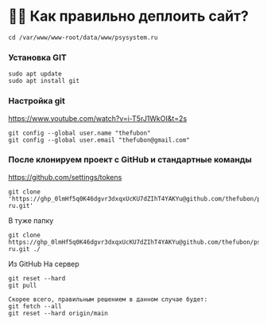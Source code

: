 # 👨‍💻 Как правильно деплоить сайт?

```ssh
cd /var/www/www-root/data/www/psysystem.ru
```

### Установка GIT

```ssh
sudo apt update
sudo apt install git
```

### Настройка git

https://www.youtube.com/watch?v=i-T5rJ1WkOI&t=2s

```
git config --global user.name "thefubon"
git config --global user.email "thefubon@gmail.com"
```

### После клонируем проект с GitHub и стандартные команды

https://github.com/settings/tokens

```ssh
git clone 'https://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@github.com/thefubon/psysystem-ru.git'
```

В туже папку

```ssh
git clone https://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@github.com/thefubon/psysystem-ru.git ./
```

Из GitHub На сервер

```ssh
git reset --hard
git pull

Скорее всего, правильным решением в данном случае будет:
git fetch --all
git reset --hard origin/main
```
